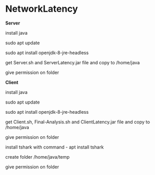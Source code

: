 # NetworkLatency
**Server**

install java

sudo apt update

sudo apt install openjdk-8-jre-headless

get Server.sh and ServerLatency.jar file and copy to /home/java

give permission on folder


**Client**

install java

sudo apt update

sudo apt install openjdk-8-jre-headless

get Client.sh, Final-Analysis.sh and ClientLatency.jar file and copy to /home/java

give permission on folder

install tshark with command  - apt install tshark

create folder /home/java/temp

give permission on folder

